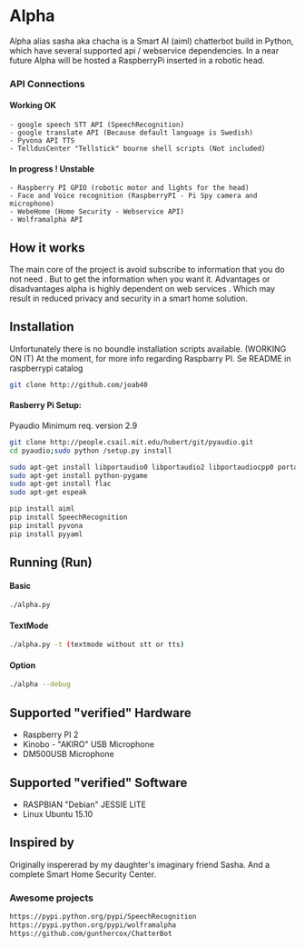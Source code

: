 # Alpha
Alpha alias sasha aka chacha is a Smart AI (aiml) chatterbot build in Python, which have several supported api / webservice dependencies.
In a near future Alpha will be hosted a RaspberryPi inserted in a robotic head.

### API Connections
#### Working OK
    - google speech STT API (SpeechRecognition)
    - google translate API (Because default language is Swedish)
    - Pyvona API TTS
    - TelldusCenter "Tellstick" bourne shell scripts (Not included) 
#### In progress ! Unstable
    - Raspberry PI GPIO (robotic motor and lights for the head)
    - Face and Voice recognition (RaspberryPI - Pi Spy camera and microphone)
    - WebeHome (Home Security - Webservice API)
    - Wolframalpha API
    
    
## How it works
The main core of the project is avoid subscribe to information that you do not need . But to get the information when you want it.
Advantages or disadvantages alpha is highly dependent on web services . Which may result in reduced privacy and security in a smart home solution. 

## Installation
Unfortunately there is no boundle installation scripts available. (WORKING ON IT)
At the moment, for more info regarding Raspbarry PI. Se README in raspberrypi catalog
```sh
git clone http://github.com/joab40
```

#### Rasberry Pi Setup:
Pyaudio Minimum req. version 2.9

```sh
git clone http://people.csail.mit.edu/hubert/git/pyaudio.git
cd pyaudio;sudo python /setup.py install
```
```sh
sudo apt-get install libportaudio0 libportaudio2 libportaudiocpp0 portaudio19-dev python-dev 
sudo apt-get install python-pygame
sudo apt-get install flac
sudo apt-get espeak 
```
```sh
pip install aiml
pip install SpeechRecognition
pip install pyvona
pip install pyyaml
```
## Running (Run)
#### Basic
```sh
./alpha.py
```
#### TextMode
```sh
./alpha.py -t (textmode without stt or tts)
```
#### Option
```sh
./alpha --debug
```


## Supported "verified" Hardware
 - Raspberry PI 2
 - Kinobo - "AKIRO" USB Microphone
 - DM500USB Microphone 

## Supported "verified" Software
 - RASPBIAN "Debian" JESSIE LITE
 - Linux Ubuntu 15.10

## Inspired by
Originally inspererad by my daughter's imaginary friend Sasha. 
And a complete Smart Home Security Center. 
###  Awesome projects
```sh
https://pypi.python.org/pypi/SpeechRecognition
https://pypi.python.org/pypi/wolframalpha
https://github.com/gunthercox/ChatterBot
```
